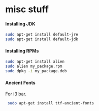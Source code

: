 # misc stuff

#### Installing JDK
```bash
sudo apt-get install default-jre
sudo apt-get install default-jdk
```

#### Installing RPMs
```bash
sudo apt-get install alien
sudo alien my_package.rpm
sudo dpkg -i my_package.deb
```
#### Ancient Fonts
For i3 bar.
```bash
 sudo apt-get install ttf-ancient-fonts
 ```
